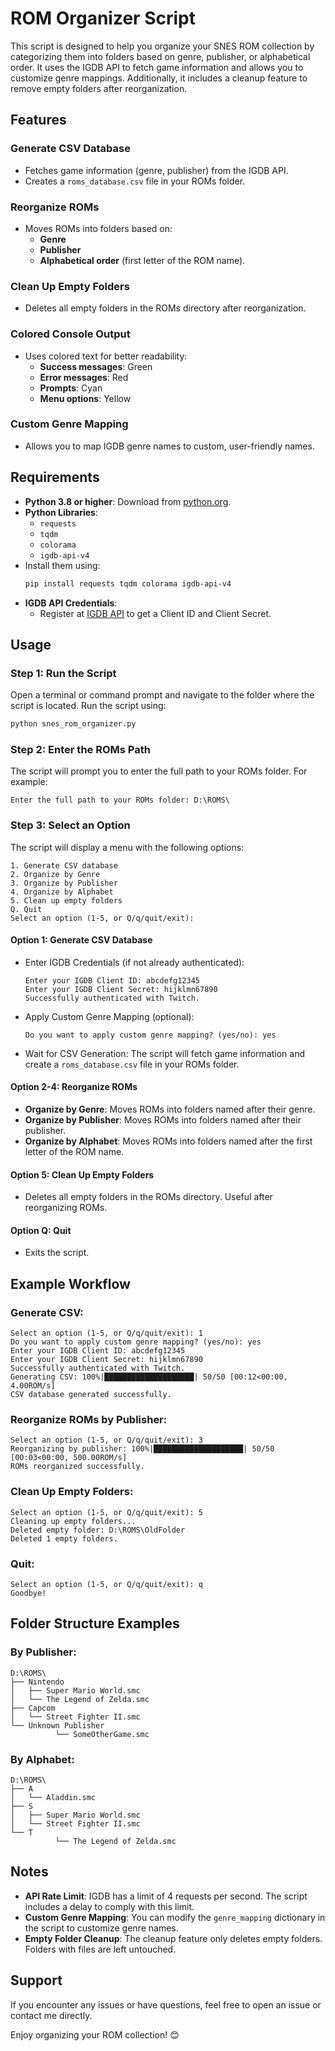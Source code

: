# ROM Organizer Script

This script is designed to help you organize your SNES ROM collection by categorizing them into folders based on genre, publisher, or alphabetical order. It uses the IGDB API to fetch game information and allows you to customize genre mappings. Additionally, it includes a cleanup feature to remove empty folders after reorganization.

## Features

### Generate CSV Database
- Fetches game information (genre, publisher) from the IGDB API.
- Creates a `roms_database.csv` file in your ROMs folder.

### Reorganize ROMs
- Moves ROMs into folders based on:
     - **Genre**
     - **Publisher**
     - **Alphabetical order** (first letter of the ROM name).

### Clean Up Empty Folders
- Deletes all empty folders in the ROMs directory after reorganization.

### Colored Console Output
- Uses colored text for better readability:
     - **Success messages**: Green
     - **Error messages**: Red
     - **Prompts**: Cyan
     - **Menu options**: Yellow

### Custom Genre Mapping
- Allows you to map IGDB genre names to custom, user-friendly names.

## Requirements

- **Python 3.8 or higher**: Download from [python.org](https://www.python.org/).
- **Python Libraries**:
     - `requests`
     - `tqdm`
     - `colorama`
     - `igdb-api-v4`
- Install them using:
     ```bash
     pip install requests tqdm colorama igdb-api-v4
     ```
- **IGDB API Credentials**:
     - Register at [IGDB API](https://api-docs.igdb.com/) to get a Client ID and Client Secret.

## Usage

### Step 1: Run the Script
Open a terminal or command prompt and navigate to the folder where the script is located. Run the script using:
```bash
python snes_rom_organizer.py
```

### Step 2: Enter the ROMs Path
The script will prompt you to enter the full path to your ROMs folder. For example:
```
Enter the full path to your ROMs folder: D:\ROMS\
```

### Step 3: Select an Option
The script will display a menu with the following options:
```
1. Generate CSV database
2. Organize by Genre
3. Organize by Publisher
4. Organize by Alphabet
5. Clean up empty folders
Q. Quit
Select an option (1-5, or Q/q/quit/exit):
```

#### Option 1: Generate CSV Database
- Enter IGDB Credentials (if not already authenticated):
     ```
     Enter your IGDB Client ID: abcdefg12345
     Enter your IGDB Client Secret: hijklmn67890
     Successfully authenticated with Twitch.
     ```
- Apply Custom Genre Mapping (optional):
     ```
     Do you want to apply custom genre mapping? (yes/no): yes
     ```
- Wait for CSV Generation:
     The script will fetch game information and create a `roms_database.csv` file in your ROMs folder.

#### Option 2-4: Reorganize ROMs
- **Organize by Genre**: Moves ROMs into folders named after their genre.
- **Organize by Publisher**: Moves ROMs into folders named after their publisher.
- **Organize by Alphabet**: Moves ROMs into folders named after the first letter of the ROM name.

#### Option 5: Clean Up Empty Folders
- Deletes all empty folders in the ROMs directory. Useful after reorganizing ROMs.

#### Option Q: Quit
- Exits the script.

## Example Workflow

### Generate CSV:
```
Select an option (1-5, or Q/q/quit/exit): 1
Do you want to apply custom genre mapping? (yes/no): yes
Enter your IGDB Client ID: abcdefg12345
Enter your IGDB Client Secret: hijklmn67890
Successfully authenticated with Twitch.
Generating CSV: 100%|████████████████████| 50/50 [00:12<00:00,  4.00ROM/s]
CSV database generated successfully.
```

### Reorganize ROMs by Publisher:
```
Select an option (1-5, or Q/q/quit/exit): 3
Reorganizing by publisher: 100%|████████████████████| 50/50 [00:03<00:00, 500.00ROM/s]
ROMs reorganized successfully.
```

### Clean Up Empty Folders:
```
Select an option (1-5, or Q/q/quit/exit): 5
Cleaning up empty folders...
Deleted empty folder: D:\ROMS\OldFolder
Deleted 1 empty folders.
```

### Quit:
```
Select an option (1-5, or Q/q/quit/exit): q
Goodbye!
```

## Folder Structure Examples

### By Publisher:
```
D:\ROMS\
├── Nintendo
│   ├── Super Mario World.smc
│   └── The Legend of Zelda.smc
├── Capcom
│   └── Street Fighter II.smc
└── Unknown Publisher
          └── SomeOtherGame.smc
```

### By Alphabet:
```
D:\ROMS\
├── A
│   └── Aladdin.smc
├── S
│   ├── Super Mario World.smc
│   └── Street Fighter II.smc
└── T
          └── The Legend of Zelda.smc
```

## Notes

- **API Rate Limit**: IGDB has a limit of 4 requests per second. The script includes a delay to comply with this limit.
- **Custom Genre Mapping**: You can modify the `genre_mapping` dictionary in the script to customize genre names.
- **Empty Folder Cleanup**: The cleanup feature only deletes empty folders. Folders with files are left untouched.

## Support

If you encounter any issues or have questions, feel free to open an issue or contact me directly.

Enjoy organizing your ROM collection! 😊